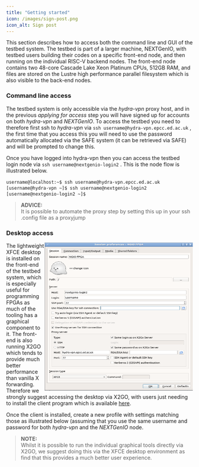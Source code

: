 ```yaml
---
title: "Getting started"
icon: /images/sign-post.png
icon_alt: Sign post
---
```


This section describes how to access both the command line and GUI of the testbed system. The testbed is part of a larger machine, NEXTGenIO, with testbed users building their codes on a specific front-end node, and then running on the individual RISC-V backend nodes. The front-end node contains two 48-core Cascade Lake Xeon Platinum CPUs, 512GB RAM, and files are stored on the Lustre high performance parallel filesystem which is also visible to the back-end nodes.

### Command line access

The testbed system is only accessible via the _hydra-vpn_ proxy host, and in the previous _applying for access_ step you will have signed up for accounts on both _hydra-vpn_ and _NEXTGenIO_. To access the testbed you need to therefore first ssh to _hydra-vpn_ via `ssh username@hydra-vpn.epcc.ed.ac.uk` , the first time that you access this you will need to use the password automatically allocated via the SAFE system (it can be retrieved via SAFE) and will be prompted to change this.

Once you have logged into hydra-vpn then you can access the testbed login node via `ssh username@nextgenio-login2` . This is the node  flow is illustrated below.

```console
username@localhost:~$ ssh username@hydra-vpn.epcc.ed.ac.uk
[username@hydra-vpn ~]$ ssh username@nextgenio-login2
[username@nextgenio-login2 ~]$
```
>**ADVICE:**  
> It is possible to automate the proxy step by setting this up in your ssh .config file as a proxyjump

### Desktop access

<img src="/images/x2go_settings.png" width="400" height="400" align="right"/>

The lightweight XFCE desktop is installed on the front-end of the testbed system, which is especially useful for programming FPGAs as much of the tooling has a graphical component to it. The front-end is also running X2GO which tends to provide much better performance than vanilla X forwarding. Therefore we strongly suggest accessing the desktop via X2GO, with users just needing to install the client program which is available [here](https://wiki.x2go.org/doku.php/download:start). 

Once the client is installed, create a new profile with settings matching those as illustrated below (assuming that you use the same username and password for both _hydra-vpn_ and the _NEXTGenIO_ node.

>**NOTE:**  
> Whilst it is possible to run the individual graphical tools directly via X2GO, we suggest doing this via the XFCE desktop environment as find that this provides a much better user experience.
